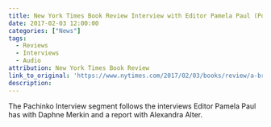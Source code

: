 ```yaml
---
title: New York Times Book Review Interview with Editor Pamela Paul (Podcast)
date: 2017-02-03 12:00:00
categories: ["News"]
tags:
  - Reviews
  - Interviews
  - Audio
attribution: New York Times Book Review
link_to_original: 'https://www.nytimes.com/2017/02/03/books/review/a-brave-look-at-depression.html?_r=0'
description:
---
```



The Pachinko Interview segment follows the interviews Editor Pamela Paul has with Daphne Merkin and a report with Alexandra Alter.